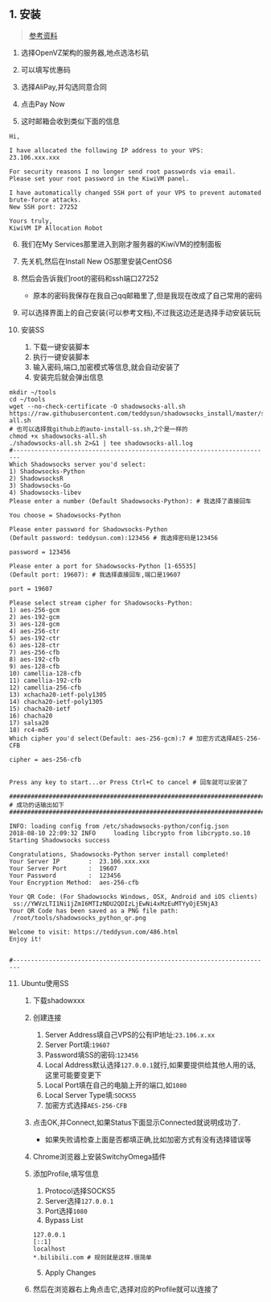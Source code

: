 ## 1. 安装
> [参考资料](http://www.huizhanzhang.com/2017/05/bandwagon-one-key-shadowsocks.html)

1. 选择OpenVZ架构的服务器,地点选洛杉矶

2. 可以填写优惠码

3. 选择AliPay,并勾选同意合同

4. 点击Pay Now

5. 这时邮箱会收到类似下面的信息
```
Hi,

I have allocated the following IP address to your VPS:
23.106.xxx.xxx

For security reasons I no longer send root passwords via email.
Please set your root password in the KiwiVM panel.

I have automatically changed SSH port of your VPS to prevent automated brute-force attacks.
New SSH port: 27252

Yours truly,
KiwiVM IP Allocation Robot
```

6. 我们在My Services那里进入到刚才服务器的KiwiVM的控制面板

7. 先关机,然后在Install New OS那里安装CentOS6

8. 然后会告诉我们root的密码和ssh端口27252
    + 原本的密码我保存在我自己qq邮箱里了,但是我现在改成了自己常用的密码
    
9. 可以选择界面上的自己安装(可以参考文档),不过我这边还是选择手动安装玩玩

10. 安装SS
    1. 下载一键安装脚本
    2. 执行一键安装脚本
    3. 输入密码,端口,加密模式等信息,就会自动安装了
    4. 安装完后就会弹出信息
```
mkdir ~/tools
cd ~/tools
wget --no-check-certificate -O shadowsocks-all.sh https://raw.githubusercontent.com/teddysun/shadowsocks_install/master/shadowsocks-all.sh
# 也可以选择我github上的auto-install-ss.sh,2个是一样的
chmod +x shadowsocks-all.sh
./shadowsocks-all.sh 2>&1 | tee shadowsocks-all.log
#------------------------------------------------------------------------
Which Shadowsocks server you'd select:
1) Shadowsocks-Python
2) ShadowsocksR
3) Shadowsocks-Go
4) Shadowsocks-libev
Please enter a number (Default Shadowsocks-Python): # 我选择了直接回车

You choose = Shadowsocks-Python

Please enter password for Shadowsocks-Python
(Default password: teddysun.com):123456 # 我选择密码是123456

password = 123456

Please enter a port for Shadowsocks-Python [1-65535]
(Default port: 19607): # 我选择直接回车,端口是19607

port = 19607

Please select stream cipher for Shadowsocks-Python:
1) aes-256-gcm
2) aes-192-gcm
3) aes-128-gcm
4) aes-256-ctr
5) aes-192-ctr
6) aes-128-ctr
7) aes-256-cfb
8) aes-192-cfb
9) aes-128-cfb
10) camellia-128-cfb
11) camellia-192-cfb
12) camellia-256-cfb
13) xchacha20-ietf-poly1305
14) chacha20-ietf-poly1305
15) chacha20-ietf
16) chacha20
17) salsa20
18) rc4-md5
Which cipher you'd select(Default: aes-256-gcm):7 # 加密方式选择AES-256-CFB

cipher = aes-256-cfb


Press any key to start...or Press Ctrl+C to cancel # 回车就可以安装了

#####################################################################################
# 成功的话输出如下
#####################################################################################

INFO: loading config from /etc/shadowsocks-python/config.json
2018-08-10 22:09:32 INFO     loading libcrypto from libcrypto.so.10
Starting Shadowsocks success

Congratulations, Shadowsocks-Python server install completed!
Your Server IP        :  23.106.xxx.xxx
Your Server Port      :  19607 
Your Password         :  123456 
Your Encryption Method:  aes-256-cfb 

Your QR Code: (For Shadowsocks Windows, OSX, Android and iOS clients)
 ss://YWVzLTI1Ni1jZmI6MTIzNDU2QDIzLjEwNi4xMzEuMTYyOjE5NjA3 
Your QR Code has been saved as a PNG file path:
 /root/tools/shadowsocks_python_qr.png 

Welcome to visit: https://teddysun.com/486.html
Enjoy it!


#------------------------------------------------------------------------

```
11. Ubuntu使用SS
    1. 下载shadowxxx
    2. 创建连接
        1. Server Address填自己VPS的公有IP地址:`23.106.x.xx`
        2. Server Port填:`19607`
        3. Password填SS的密码:`123456`
        4. Local Address默认选择`127.0.0.1`就行,如果要提供给其他人用的话,这里可能要变更下
        5. Local Port填在自己的电脑上开的端口,如`1080`
        6. Local Server Type填:`SOCKS5`
        7. 加密方式选择`AES-256-CFB`
    3. 点击OK,并Connect,如果Status下面显示Connected就说明成功了.
        + 如果失败请检查上面是否都填正确,比如加密方式有没有选择错误等
        
    4. Chrome浏览器上安装SwitchyOmega插件
    5. 添加Profile,填写信息
        1. Protocol选择SOCKS5
        2. Server选择`127.0.0.1`
        3. Port选择`1080`
        4. Bypass List
        ```
        127.0.0.1
        [::1]
        localhost
        *.bilibili.com # 规则就是这样.很简单
        ```
        5. Apply Changes
    6. 然后在浏览器右上角点击它,选择对应的Profile就可以连接了
        
    
